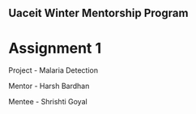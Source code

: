 ##  Uaceit Winter Mentorship Program
# Assignment 1
Project - Malaria Detection

Mentor - Harsh Bardhan

Mentee - Shrishti Goyal

